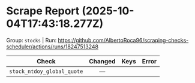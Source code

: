 # Scrape Report (2025-10-04T17:43:18.277Z)

Group: `stocks`  |  Run: https://github.com/AlbertoRoca96/scraping-checks-scheduler/actions/runs/18247513248

| Check | Changed | Keys | Error |
|---|:---:|:--|:--|
| `stock_ntdoy_global_quote` | — |  |  |
